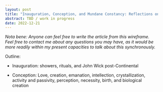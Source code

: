```yaml
---
layout: post
title: "Inauguration, Conception, and Mundane Constancy: Reflections on Habituating Ritual Activations in the Groove"
abstract: TBD / work in progress
date: 2022-12-21
---
```


*Nota bene: Anyone can feel free to write the article from this wireframe. Feel free to contact me about any questions you may have, as it would be more readily within my present capacities to talk about this synchronously.*

Outline:

* Inauguration: showers, rituals, and John Wick post-Continental

* Conception: Love, creation, emanation, intellection, crystallization, activity and passivity, perception, necessity, birth, and biological creation
